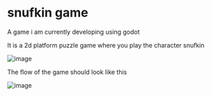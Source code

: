 # snufkin game

A game i am currently developing using godot

It is a 2d platform puzzle game where you play the character snufkin

![image](https://github.com/user-attachments/assets/4f34a032-ce5e-4ed0-8ce7-785fb6226042)


The flow of the game should look like this

![image](https://github.com/user-attachments/assets/e21af2dd-69ac-479f-bf76-fbfa16a507e4)
